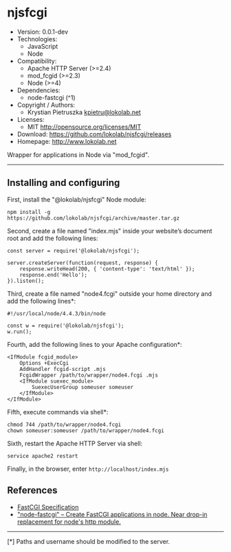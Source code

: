 njsfcgi
=======
<!--
**This is development (master) version.<br> For production version (relase) see
<https://github.com/lokolab/njsfcgi/tree/v0.0.1>**
-->
- Version: 0.0.1-dev
- Technologies:
  - JavaScript
  - Node
- Compatibility:
  - Apache HTTP Server (>=2.4)
  - mod_fcgid (>=2.3)
  - Node (>=4)
- Dependencies:
  - node-fastcgi (^1)
- Copyright / Authors:
  - Krystian Pietruszka <kpietru@lokolab.net>
- Licenses:
  - MIT <http://opensource.org/licenses/MIT>
- Download: <https://github.com/lokolab/njsfcgi/releases>
- Homepage: <http://www.lokolab.net>

Wrapper for applications in Node via "mod_fcgid".
____________________________________________________

Installing and configuring
--------------------------

First, install the "@lokolab/njsfcgi" Node module:

    npm install -g https://github.com/lokolab/njsfcgi/archive/master.tar.gz

Second, create a file named "index.mjs" inside your
website’s document root and add the following lines:

    const server = require('@lokolab/njsfcgi');

    server.createServer(function(request, response) {
        response.writeHead(200, { 'content-type': 'text/html' });
        response.end('Hello');
    }).listen();

Third, create a file named "node4.fcgi" outside
your home directory and add the following lines*:

    #!/usr/local/node/4.4.3/bin/node

    const w = require('@lokolab/njsfcgi');
    w.run();

Fourth, add the following lines to your Apache configuration*:

    <IfModule fcgid_module>
        Options +ExecCgi
        AddHandler fcgid-script .mjs
        FcgidWrapper /path/to/wrapper/node4.fcgi .mjs
        <IfModule suexec_module>
            SuexecUserGroup someuser someuser
        </IfModule>
    </IfModule>

Fifth, execute commands via shell*:

    chmod 744 /path/to/wrapper/node4.fcgi
    chown someuser:someuser /path/to/wrapper/node4.fcgi

Sixth, restart the Apache HTTP Server via shell:

    service apache2 restart

Finally, in the browser, enter `http://localhost/index.mjs`

References
----------

- [FastCGI Specification][1]
- ["node-fastcgi" – Create FastCGI applications in node. Near drop-in replacement for node's http module.][2]

[1]: http://web.archive.org/web/20160306081510/http://fastcgi.com/drupal/node/6?q=node/22
[2]: http://www.npmjs.com/package/node-fastcgi

________________________________________________________
[*] Paths and username should be modified to the server.
